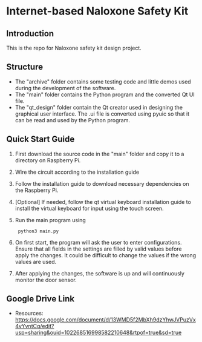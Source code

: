 # Internet-based Naloxone Safety Kit

## Introduction

This is the repo for Naloxone safety kit design project. 

## Structure

- The "archive" folder contains some testing code and little demos used during the development of the software.
- The "main" folder contains the Python program and the converted Qt UI file.
- The "qt_design" folder contain the Qt creator used in designing the graphical user interface. The .ui file is converted using pyuic so that it can be read and used by the Python program. 

## Quick Start Guide

1. First download the source code in the "main" folder and copy it to a directory on Raspberry Pi.
2. Wire the circuit according to the installation guide
3. Follow the installation guide to download necessary dependencies on the Raspberry Pi.
4. [Optional] If needed, follow the qt virtual keyboard installation guide to install the virtual keyboard for input using the touch screen.
5. Run the main program using
        
        python3 main.py
6. On first start, the program will ask the user to enter configurations. Ensure that all fields in the settings are filled by valid values before apply the changes. It could be difficult to change the values if the wrong values are used.
7. After applying the changes, the software is up and will continuously monitor the door sensor. 

## Google Drive Link

- Resources: https://docs.google.com/document/d/13WMD5f2MbXh9dzYhwJVPuzVx4vYvntCq/edit?usp=sharing&ouid=102268516998582210648&rtpof=true&sd=true
